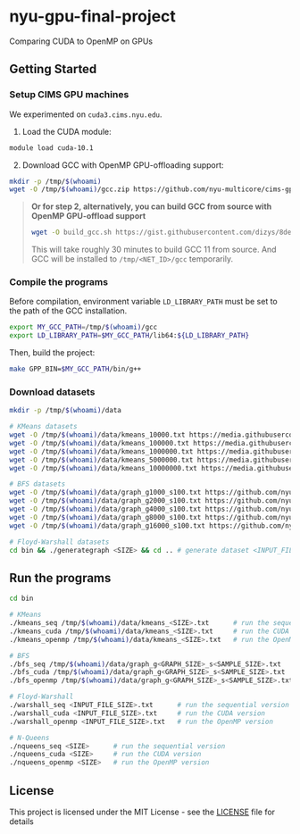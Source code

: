 # nyu-gpu-final-project

Comparing CUDA to OpenMP on GPUs

## Getting Started

### Setup CIMS GPU machines

We experimented on `cuda3.cims.nyu.edu`.

1. Load the CUDA module:

```bash
module load cuda-10.1
```

2. Download GCC with OpenMP GPU-offloading support:

```bash
mkdir -p /tmp/$(whoami)
wget -O /tmp/$(whoami)/gcc.zip https://github.com/nyu-multicore/cims-gpu/releases/download/gcc/gcc-11.3.1_cims_gpu_offload_22112501.zip && unzip /tmp/$(whoami)/gcc.zip -d /tmp/$(whoami) && rm -f /tmp/$(whoami)/gcc.zip
```

> **Or for step 2, alternatively, you can build GCC from source with OpenMP GPU-offload support**
>
> ```bash
> wget -O build_gcc.sh https://gist.githubusercontent.com/dizys/8dedbe94439b91d759b6c1e6e316d542/raw/3ddbd8def8cc5bc7ce42549317820df16daf9e96/build_gcc_with_offload.sh && sh build_gcc.sh && rm -f build_gcc.sh
> ```
>
> This will take roughly 30 minutes to build GCC 11 from source. And GCC will be installed to `/tmp/<NET_ID>/gcc` temporarily.

### Compile the programs

Before compilation, environment variable `LD_LIBRARY_PATH` must be set to the path of the GCC installation.

```bash
export MY_GCC_PATH=/tmp/$(whoami)/gcc
export LD_LIBRARY_PATH=$MY_GCC_PATH/lib64:${LD_LIBRARY_PATH}
```

Then, build the project:

```bash
make GPP_BIN=$MY_GCC_PATH/bin/g++
```

### Download datasets

```bash
mkdir -p /tmp/$(whoami)/data

# KMeans datasets
wget -O /tmp/$(whoami)/data/kmeans_10000.txt https://media.githubusercontent.com/media/nyu-multicore/k-means/main/data/dataset-10000.txt
wget -O /tmp/$(whoami)/data/kmeans_100000.txt https://media.githubusercontent.com/media/nyu-multicore/k-means/main/data/dataset-100000.txt
wget -O /tmp/$(whoami)/data/kmeans_1000000.txt https://media.githubusercontent.com/media/nyu-multicore/k-means/main/data/dataset-1000000.txt
wget -O /tmp/$(whoami)/data/kmeans_5000000.txt https://media.githubusercontent.com/media/nyu-multicore/k-means/main/data/dataset-5000000.txt
wget -O /tmp/$(whoami)/data/kmeans_10000000.txt https://media.githubusercontent.com/media/nyu-multicore/k-means/main/data/dataset-10000000.txt

# BFS datasets
wget -O /tmp/$(whoami)/data/graph_g1000_s100.txt https://github.com/nyu-multicore/cims-gpu/releases/download/bfs-data/graph_g1000_s100.txt
wget -O /tmp/$(whoami)/data/graph_g2000_s100.txt https://github.com/nyu-multicore/cims-gpu/releases/download/bfs-data/graph_g2000_s100.txt
wget -O /tmp/$(whoami)/data/graph_g4000_s100.txt https://github.com/nyu-multicore/cims-gpu/releases/download/bfs-data/graph_g4000_s100.txt
wget -O /tmp/$(whoami)/data/graph_g8000_s100.txt https://github.com/nyu-multicore/cims-gpu/releases/download/bfs-data/graph_g8000_s100.txt
wget -O /tmp/$(whoami)/data/graph_g16000_s100.txt https://github.com/nyu-multicore/cims-gpu/releases/download/bfs-data/graph_g16000_s100.txt

# Floyd-Warshall datasets
cd bin && ./generategraph <SIZE> && cd .. # generate dataset <INPUT_FILE_SIZE>.txt
```

## Run the programs

```bash
cd bin

# KMeans
./kmeans_seq /tmp/$(whoami)/data/kmeans_<SIZE>.txt      # run the sequential version
./kmeans_cuda /tmp/$(whoami)/data/kmeans_<SIZE>.txt     # run the CUDA version
./kmeans_openmp /tmp/$(whoami)/data/kmeans_<SIZE>.txt   # run the OpenMP version

# BFS
./bfs_seq /tmp/$(whoami)/data/graph_g<GRAPH_SIZE>_s<SAMPLE_SIZE>.txt      # run the sequential version
./bfs_cuda /tmp/$(whoami)/data/graph_g<GRAPH_SIZE>_s<SAMPLE_SIZE>.txt     # run the CUDA version
./bfs_openmp /tmp/$(whoami)/data/graph_g<GRAPH_SIZE>_s<SAMPLE_SIZE>.txt   # run the OpenMP version

# Floyd-Warshall
./warshall_seq <INPUT_FILE_SIZE>.txt      # run the sequential version
./warshall_cuda <INPUT_FILE_SIZE>.txt     # run the CUDA version
./warshall_openmp <INPUT_FILE_SIZE>.txt   # run the OpenMP version

# N-Queens
./nqueens_seq <SIZE>      # run the sequential version
./nqueens_cuda <SIZE>     # run the CUDA version
./nqueens_openmp <SIZE>   # run the OpenMP version
```

## License

This project is licensed under the MIT License - see the [LICENSE](LICENSE) file for details
